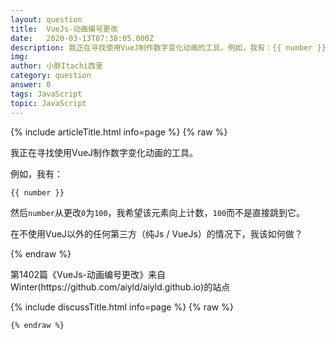 ```yaml
---
layout: question
title:  VueJs-动画编号更改
date:   2020-03-13T07:38:05.000Z
description: 我正在寻找使用VueJ制作数字变化动画的工具。例如，我有：{{ number }}然后number从更改0为100，我希望该元素向上计数，1...
img: 
author: 小胖Itachi西里
category: question
answer: 0
tags: JavaScript
topic: JavaScript
---
```

<div class="article-root">
  <div class="article">
    {% include articleTitle.html info=page %}
    {% raw %}
    <div class="article-content"><p><font style="vertical-align: inherit;"><font style="vertical-align: inherit;">我正在寻找使用VueJ制作数字变化动画的工具。</font></font></p>

<p><font style="vertical-align: inherit;"><font style="vertical-align: inherit;">例如，我有：</font></font></p>

<pre><code>{{ number }}
</code></pre>

<p><font style="vertical-align: inherit;"><font style="vertical-align: inherit;">然后</font></font><code>number</code><font style="vertical-align: inherit;"><font style="vertical-align: inherit;">从更改</font></font><code>0</code><font style="vertical-align: inherit;"><font style="vertical-align: inherit;">为</font></font><code>100</code><font style="vertical-align: inherit;"><font style="vertical-align: inherit;">，我希望该元素向上计数，</font></font><code>100</code><font style="vertical-align: inherit;"><font style="vertical-align: inherit;">而不是直接跳到它。</font></font></p>

<p><font style="vertical-align: inherit;"><font style="vertical-align: inherit;">在不使用VueJ以外的任何第三方（纯Js / VueJs）的情况下，我该如何做？</font></font></p></div>
    {% endraw %}
  </div>
  <p class="winter_mark">第1402篇《VueJs-动画编号更改》来自Winter(https://github.com/aiyld/aiyld.github.io)的站点</p>
  <div class="discuss-wrapper">
    {% include discussTitle.html info=page %}
    {% raw %}
    
    {% endraw %}
  </div>
<div>
